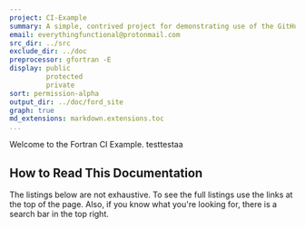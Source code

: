 ```yaml
---
project: CI-Example
summary: A simple, contrived project for demonstrating use of the GitHub CI features for a Fortran project.
email: everythingfunctional@protonmail.com
src_dir: ../src
exclude_dir: ../doc
preprocessor: gfortran -E
display: public
         protected
         private
sort: permission-alpha
output_dir: ../doc/ford_site
graph: true
md_extensions: markdown.extensions.toc
...
```


Welcome to the Fortran CI Example.
testtestaa

## How to Read This Documentation

The listings below are not exhaustive.
To see the full listings use the links at the top of the page.
Also, if you know what you're looking for, there is a search bar in the top right.